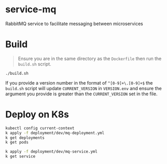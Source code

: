 # service-mq

RabbitMQ service to facilitate messaging between microservices

# Build

> Ensure you are in the same directory as the `Dockerfile` then run the `build.sh` script.

`./build.sh`

If you provide a version number in the format of `^[0-9]+\.[0-9]+$` the `build.sh` script will update `CURRENT_VERSION` in `VERSION.env` and ensure the argument you provide is greater than the `CURRENT_VERSION` set in the file.

# Deploy on K8s

```bash
kubectl config current-context
k apply -f deployment/dev/mq-deployment.yml
k get deployments
k get pods

k apply -f deployment/dev/mq-service.yml
k get service
```
